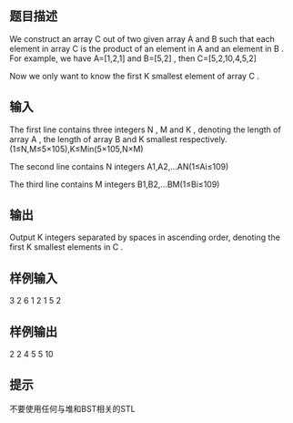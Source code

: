 ## 题目描述
We construct an array C
out of two given array A
and B
such that each element in array C
is the product of an element in A
and an element in B
. For example, we have A=[1,2,1]
and B=[5,2]
, then C=[5,2,10,4,5,2]


Now we only want to know the first K
smallest element of array C
.
## 输入
The first line contains three integers N
, M
and K
, denoting the length of array A
, the length of array B
and K
smallest respectively.(1≤N,M≤5×105),K≤Min(5×105,N×M)


The second line contains N
integers A1,A2,...AN(1≤Ai≤109)


The third line contains M
integers B1,B2,...BM(1≤Bi≤109)

## 输出
Output K
integers separated by spaces in ascending order, denoting the first K
smallest elements in C
.
## 样例输入
3 2 6
1 2 1
5 2
## 样例输出
2 2 4 5 5 10
## 提示
不要使用任何与堆和BST相关的STL
